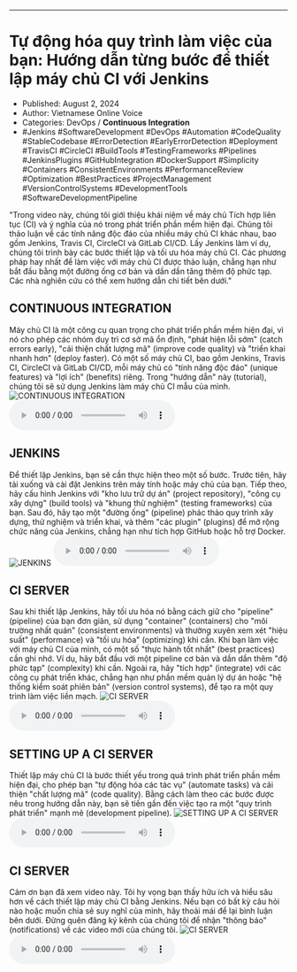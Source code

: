 
---

# Tự động hóa quy trình làm việc của bạn: Hướng dẫn từng bước để thiết lập máy chủ CI với Jenkins

- Published: August 2, 2024
- Author: Vietnamese Online Voice
- Categories: DevOps / **Continuous Integration**
- #Jenkins #SoftwareDevelopment #DevOps #Automation #CodeQuality #StableCodebase #ErrorDetection #EarlyErrorDetection #Deployment #TravisCI #CircleCI #BuildTools #TestingFrameworks #Pipelines #JenkinsPlugins #GitHubIntegration #DockerSupport #Simplicity #Containers #ConsistentEnvironments #PerformanceReview #Optimization #BestPractices #ProjectManagement #VersionControlSystems #DevelopmentTools #SoftwareDevelopmentPipeline

"Trong video này, chúng tôi giới thiệu khái niệm về máy chủ Tích hợp liên tục (CI) và ý nghĩa của nó trong phát triển phần mềm hiện đại. Chúng tôi thảo luận về các tính năng độc đáo của nhiều máy chủ CI khác nhau, bao gồm Jenkins, Travis CI, CircleCI và GitLab CI/CD. Lấy Jenkins làm ví dụ, chúng tôi trình bày các bước thiết lập và tối ưu hóa máy chủ CI. Các phương pháp hay nhất để làm việc với máy chủ CI được thảo luận, chẳng hạn như bắt đầu bằng một đường ống cơ bản và dần dần tăng thêm độ phức tạp. Các nhà nghiên cứu có thể xem hướng dẫn chi tiết bên dưới."


## CONTINUOUS INTEGRATION

Máy chủ CI là một công cụ quan trọng cho phát triển phần mềm hiện đại, vì nó cho phép các nhóm duy trì cơ sở mã ổn định, "phát hiện lỗi sớm" (catch errors early), "cải thiện chất lượng mã" (improve code quality) và "triển khai nhanh hơn" (deploy faster). Có một số máy chủ CI, bao gồm Jenkins, Travis CI, CircleCI và GitLab CI/CD, mỗi máy chủ có "tính năng độc đáo" (unique features) và "lợi ích" (benefits) riêng. Trong "hướng dẫn" này (tutorial), chúng tôi sẽ sử dụng Jenkins làm máy chủ CI mẫu của mình.
![CONTINUOUS INTEGRATION](https://http-archiver-apis-production-80.schnworks.com/storage/images/transitions/2024-08-02/transition-38318030967-Montserrat-Bold-4A148C.jpg)
<audio controls>
    <source src="https://http-archiver-apis-production-80.schnworks.com/storage/storage/audio/file-9694958384.mp3" type="audio/mpeg">
</audio>



## JENKINS

Để thiết lập Jenkins, bạn sẽ cần thực hiện theo một số bước. Trước tiên, hãy tải xuống và cài đặt Jenkins trên máy tính hoặc máy chủ của bạn. Tiếp theo, hãy cấu hình Jenkins với "kho lưu trữ dự án" (project repository), "công cụ xây dựng" (build tools) và "khung thử nghiệm" (testing frameworks) của bạn. Sau đó, hãy tạo một "đường ống" (pipeline) phác thảo quy trình xây dựng, thử nghiệm và triển khai, và thêm "các plugin" (plugins) để mở rộng chức năng của Jenkins, chẳng hạn như tích hợp GitHub hoặc hỗ trợ Docker.
![JENKINS](https://http-archiver-apis-production-80.schnworks.com/storage/images/transitions/2024-08-02/transition-20615896717-Montserrat-ExtraBold-283593.jpg)
<audio controls>
    <source src="https://http-archiver-apis-production-80.schnworks.com/storage/storage/audio/file-15602287014.mp3" type="audio/mpeg">
</audio>



## CI SERVER

Sau khi thiết lập Jenkins, hãy tối ưu hóa nó bằng cách giữ cho "pipeline" (pipeline) của bạn đơn giản, sử dụng "container" (containers) cho "môi trường nhất quán" (consistent environments) và thường xuyên xem xét "hiệu suất" (performance) và "tối ưu hóa" (optimizing) khi cần. Khi bạn làm việc với máy chủ CI của mình, có một số "thực hành tốt nhất" (best practices) cần ghi nhớ. Ví dụ, hãy bắt đầu với một pipeline cơ bản và dần dần thêm "độ phức tạp" (complexity) khi cần. Ngoài ra, hãy "tích hợp" (integrate) với các công cụ phát triển khác, chẳng hạn như phần mềm quản lý dự án hoặc "hệ thống kiểm soát phiên bản" (version control systems), để tạo ra một quy trình làm việc liền mạch.
![CI SERVER](https://http-archiver-apis-production-80.schnworks.com/storage/images/transitions/2024-08-02/transition-42371606916-Montserrat-Bold-004895.jpg)
<audio controls>
    <source src="https://http-archiver-apis-production-80.schnworks.com/storage/storage/audio/file-15754891349.mp3" type="audio/mpeg">
</audio>



## SETTING UP A CI SERVER

Thiết lập máy chủ CI là bước thiết yếu trong quá trình phát triển phần mềm hiện đại, cho phép bạn "tự động hóa các tác vụ" (automate tasks) và cải thiện "chất lượng mã" (code quality). Bằng cách làm theo các bước được nêu trong hướng dẫn này, bạn sẽ tiến gần đến việc tạo ra một "quy trình phát triển" mạnh mẽ (development pipeline).
![SETTING UP A CI SERVER](https://http-archiver-apis-production-80.schnworks.com/storage/images/transitions/2024-08-02/transition-39845118927-Montserrat-Medium-1A237E.jpg)
<audio controls>
    <source src="https://http-archiver-apis-production-80.schnworks.com/storage/storage/audio/file-30899006644.mp3" type="audio/mpeg">
</audio>



## CI SERVER

Cảm ơn bạn đã xem video này. Tôi hy vọng bạn thấy hữu ích và hiểu sâu hơn về cách thiết lập máy chủ CI bằng Jenkins. Nếu bạn có bất kỳ câu hỏi nào hoặc muốn chia sẻ suy nghĩ của mình, hãy thoải mái để lại bình luận bên dưới. Đừng quên đăng ký kênh của chúng tôi để nhận "thông báo" (notifications) về các video mới của chúng tôi.
![CI SERVER](https://http-archiver-apis-production-80.schnworks.com/storage/images/transitions/2024-08-02/transition-46642464099-Montserrat-Regular-303F9F.jpg)
<audio controls>
    <source src="https://http-archiver-apis-production-80.schnworks.com/storage/storage/audio/file-40051310110.mp3" type="audio/mpeg">
</audio>

